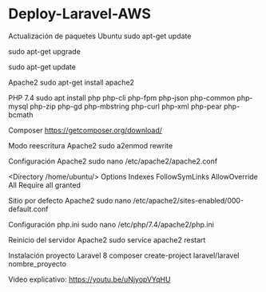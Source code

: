 # Deploy-Laravel-AWS
Actualización de paquetes Ubuntu
sudo apt-get update

sudo apt-get upgrade

sudo apt-get update

Apache2
sudo apt-get install apache2

PHP 7.4
sudo apt install php php-cli php-fpm php-json php-common php-mysql php-zip php-gd php-mbstring php-curl php-xml php-pear php-bcmath

Composer
https://getcomposer.org/download/

Modo reescritura Apache2
sudo a2enmod rewrite

Configuración Apache2
sudo nano /etc/apache2/apache2.conf

<Directory /home/ubuntu/> Options Indexes FollowSymLinks AllowOverride All Require all granted </Directory> 

Sitio por defecto Apache2
sudo nano /etc/apache2/sites-enabled/000-default.conf

Configuración php.ini
sudo nano /etc/php/7.4/apache2/php.ini

Reinicio del servidor Apache2
sudo service apache2 restart

Instalación proyecto Laravel 8
composer create-project laravel/laravel nombre_proyecto

Video explicativo:
https://youtu.be/uNjyopVYqHU
